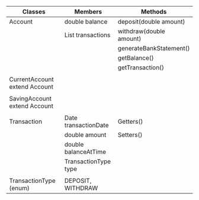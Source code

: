| Classes                       | Members                        | Methods                 |
|-------------------------------|--------------------------------|-------------------------|
| Account                       | double balance                 | deposit(double amount)  |
|                               | List<Transaction> transactions | withdraw(double amount) |
|                               |                                | generateBankStatement() |
|                               |                                | getBalance()            |
|                               |                                | getTransaction()        |
|                               |                                |                         |
| CurrentAccount extend Account |                                |                         |
|                               |                                |                         |
| SavingAccount extend Account  |                                |                         |
|                               |                                |                         |
| Transaction                   | Date transactionDate           | Getters()               |
|                               | double amount                  | Setters()               |
|                               | double balanceAtTime           |                         |
|                               | TransactionType type           |                         |
|                               |                                |                         |
| TransactionType (enum)        | DEPOSIT, WITHDRAW              |                         |
